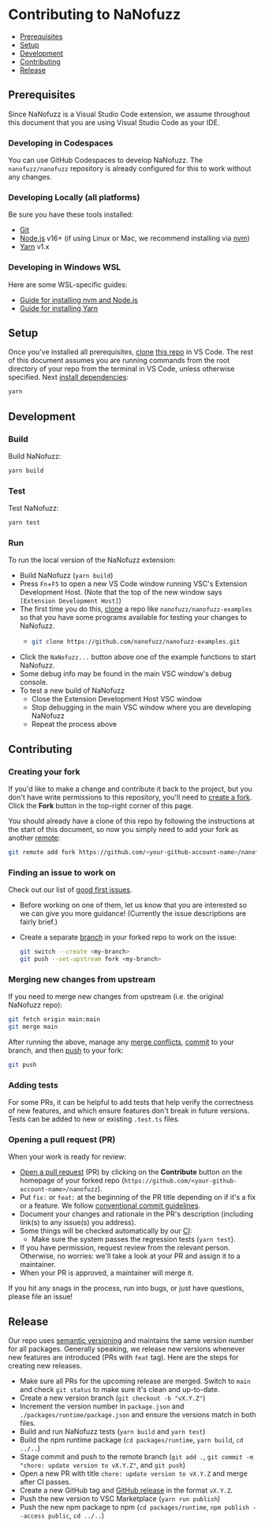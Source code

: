# Contributing to NaNofuzz

<!-- toc -->

- [Prerequisites](#prerequisites)
- [Setup](#setup)
- [Development](#development)
- [Contributing](#contributing)
- [Release](#release)

<!-- tocstop -->

## Prerequisites

Since NaNofuzz is a Visual Studio Code extension, we assume throughout this document that you are using Visual Studio Code as your IDE.

### Developing in Codespaces

You can use GitHub Codespaces to develop NaNofuzz.
The `nanofuzz/nanofuzz` repository is already configured for this to work without any changes.

### Developing Locally (all platforms)

Be sure you have these tools installed:

- [Git][]
- [Node.js][] v16+ (if using Linux or Mac, we recommend installing via [nvm][])
- [Yarn][] v1.x

### Developing in Windows WSL

Here are some WSL-specific guides:

- [Guide for installing nvm and Node.js][]
- [Guide for installing Yarn][]

## Setup

Once you've installed all prerequisites, [clone][] [this repo][] in VS Code.
The rest of this document assumes you are running commands from the root directory of your repo from the terminal in VS Code, unless otherwise specified.
Next [install dependencies][]:

```sh
yarn
```

## Development

### Build

Build NaNofuzz:

```sh
yarn build
```

### Test

Test NaNofuzz:

```sh
yarn test
```

### Run

To run the local version of the NaNofuzz extension:

- Build NaNofuzz (`yarn build`)
- Press `Fn`+`F5` to open a new VS Code window running VSC's Extension Development Host. (Note that the top of the new window says `[Extension Development Host]`)
- The first time you do this, [clone]() a repo like `nanofuzz/nanofuzz-examples` so that you have some programs available for testing your changes to NaNofuzz.
  - ```sh
    git clone https://github.com/nanofuzz/nanofuzz-examples.git
    ```
- Click the `NaNofuzz...` button above one of the example functions to start NaNofuzz.
- Some debug info may be found in the main VSC window's debug console.
- To test a new build of NaNofuzz
  - Close the Extension Development Host VSC window
  - Stop debugging in the main VSC window where you are developing NaNofuzz
  - Repeat the process above

## Contributing

### Creating your fork

If you'd like to make a change and contribute it back to the project, but you
don't have write permissions to this repository, you'll need to [create a
fork][]. Click the **Fork** button in the top-right corner of this page.

You should already have a clone of this repo by following the instructions at
the start of this document, so now you simply need to add your fork as another
[remote][]:

```sh
git remote add fork https://github.com/<your-github-account-name>/nanofuzz.git
```

### Finding an issue to work on

Check out our list of [good first issues][].

- Before working on one of them, let us know that you are interested so we can
  give you more guidance! (Currently the issue descriptions are fairly brief.)

- Create a separate [branch][] in your forked repo to work on the issue:

  ```sh
  git switch --create <my-branch>
  git push --set-upstream fork <my-branch>
  ```

### Merging new changes from upstream

If you need to merge new changes from upstream (i.e. the original NaNofuzz repo):

```sh
git fetch origin main:main
git merge main
```

After running the above, manage any [merge conflicts][], [commit][] to your
branch, and then [push][] to your fork:

```sh
git push
```

### Adding tests

For some PRs, it can be helpful to add tests that help verify the correctness of new features, and which ensure features don't break in future versions. Tests can be added to new or existing `.test.ts` files.

### Opening a pull request (PR)

When your work is ready for review:

- [Open a pull request][] (PR) by clicking on the **Contribute** button on the
  homepage of your forked repo
  (`https://github.com/<your-github-account-name>/nanofuzz`).
- Put `fix:` or `feat:` at the beginning of the PR title depending on if it's a
  fix or a feature. We follow [conventional commit guidelines][].
- Document your changes and rationale in the PR's description (including link(s) to any issue(s) you address).
- Some things will be checked automatically by our [CI][]:
  - Make sure the system passes the regression tests (`yarn test`).
- If you have permission, request review from the relevant person. Otherwise, no
  worries: we'll take a look at your PR and assign it to a maintainer.
- When your PR is approved, a maintainer will merge it.

If you hit any snags in the process, run into bugs, or just have questions, please file an issue!

## Release

Our repo uses [semantic versioning][] and maintains the same version number for all packages. Generally speaking, we release new versions whenever new features are introduced (PRs with `feat` tag). Here are the steps for creating new releases.

- Make sure all PRs for the upcoming release are merged. Switch to `main` and check `git status` to make sure it's clean and up-to-date.
- Create a new version branch (`git checkout -b "vX.Y.Z"`)
- Increment the version number in `package.json` and `./packages/runtime/package.json` and ensure the versions match in both files.
- Build and run NaNofuzz tests (`yarn build` and `yarn test`)
- Build the npm runtime package (`cd packages/runtime`, `yarn build`, `cd ../..`)
- Stage commit and push to the remote branch (`git add .`, `git commit -m "chore: update version to vX.Y.Z"`, and `git push`)
- Open a new PR with title `chore: update version to vX.Y.Z` and merge after CI passes.
- Create a new GitHub tag and [GitHub release][] in the format `vX.Y.Z`.
- Push the new version to VSC Marketplace (`yarn run publish`)
- Push the new npm package to npm (`cd packages/runtime`, `npm publish --access public`, `cd ../..`)

[branch]: https://git-scm.com/book/en/v2/Git-Branching-Basic-Branching-and-Merging
[ci]: https://docs.github.com/en/actions
[clone]: https://docs.github.com/en/repositories/creating-and-managing-repositories/cloning-a-repository
[commit]: https://github.com/git-guides/git-commit
[conventional commit guidelines]: https://www.conventionalcommits.org/en/v1.0.0/
[create a fork]: https://docs.github.com/en/get-started/quickstart/fork-a-repo
[git]: https://git-scm.com/downloads
[good first issues]: https://github.com/nanofuzz/nanofuzz/issues?q=is%3Aopen+is%3Aissue+label%3A%22kind%3Agood+first+issue%22
[guide for installing nvm and node.js]: https://logfetch.com/install-node-npm-wsl2/
[guide for installing yarn]: https://dev.to/bonstine/installing-yarn-on-wsl-38p2
[homebrew]: https://brew.sh/
[install dependencies]: https://classic.yarnpkg.com/en/docs/installing-dependencies
[merge conflicts]: https://docs.github.com/en/pull-requests/collaborating-with-pull-requests/addressing-merge-conflicts/resolving-a-merge-conflict-using-the-command-line
[node.js]: https://nodejs.org/en/download/
[npm]: https://www.npmjs.com/
[nvm]: https://github.com/nvm-sh/nvm
[open a pull request]: https://docs.github.com/en/pull-requests/collaborating-with-pull-requests/proposing-changes-to-your-work-with-pull-requests/creating-a-pull-request
[prettier]: https://prettier.io/
[push]: https://github.com/git-guides/git-push
[remote]: https://git-scm.com/book/en/v2/Git-Basics-Working-with-Remotes
[this repo]: https://github.com/nanofuzz/nanofuzz
[yarn]: https://classic.yarnpkg.com/lang/en/docs/install/
[semantic versioning]: https://semver.org
[github release]: https://docs.github.com/en/repositories/releasing-projects-on-github/managing-releases-in-a-repository
